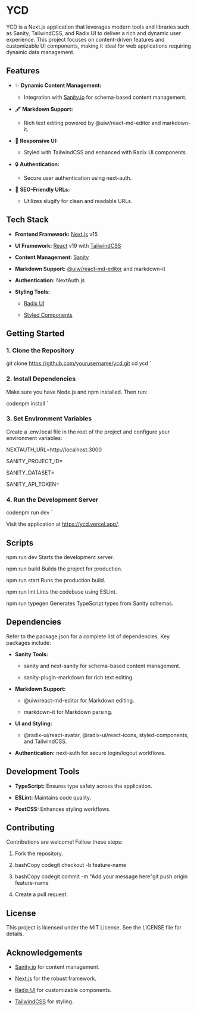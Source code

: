 **YCD**
=======

YCD is a Next.js application that leverages modern tools and libraries such as Sanity, TailwindCSS, and Radix UI to deliver a rich and dynamic user experience. This project focuses on content-driven features and customizable UI components, making it ideal for web applications requiring dynamic data management.

**Features**
------------

*   ✨ **Dynamic Content Management:**
    
    *   Integration with [Sanity.io](https://www.sanity.io/) for schema-based content management.
        
*   🖋️ **Markdown Support:**
    
    *   Rich text editing powered by @uiw/react-md-editor and markdown-it.
        
*   🎨 **Responsive UI:**
    
    *   Styled with TailwindCSS and enhanced with Radix UI components.
        
*   🔒 **Authentication:**
    
    *   Secure user authentication using next-auth.
        
*   🔗 **SEO-Friendly URLs:**
    
    *   Utilizes slugify for clean and readable URLs.
        

**Tech Stack**
--------------

*   **Frontend Framework:** [Next.js](https://nextjs.org/) v15
    
*   **UI Framework:** [React](https://reactjs.org/) v19 with [TailwindCSS](https://tailwindcss.com/)
    
*   **Content Management:** [Sanity](https://www.sanity.io/)
    
*   **Markdown Support:** [@uiw/react-md-editor](https://github.com/uiwjs/react-md-editor) and markdown-it
    
*   **Authentication:** NextAuth.js
    
*   **Styling Tools:**
    
    *   [Radix UI](https://radix-ui.com/)
        
    *   [Styled Components](https://styled-components.com/)
        

**Getting Started**
-------------------

### 1\. Clone the Repository
  git clone https://github.com/yourusername/ycd.git  cd ycd   `

### 2\. Install Dependencies

Make sure you have Node.js and npm installed. Then run:

 codenpm install   `

### 3\. Set Environment Variables

Create a .env.local file in the root of the project and configure your environment variables:

NEXTAUTH\_URL=http://localhost:3000

SANITY\_PROJECT\_ID=

SANITY\_DATASET=

SANITY\_API\_TOKEN=

### 4\. Run the Development Server

codenpm run dev   `

Visit the application at https://ycd.vercel.app/.

**Scripts**
-----------

npm run dev Starts the development server.

npm run build Builds the project for production.

npm run start Runs the production build.

npm run lint Lints the codebase using ESLint.

npm run typegen Generates TypeScript types from Sanity schemas.

**Dependencies**
----------------

Refer to the package.json for a complete list of dependencies. Key packages include:

*   **Sanity Tools:**
    
    *   sanity and next-sanity for schema-based content management.
        
    *   sanity-plugin-markdown for rich text editing.
        
*   **Markdown Support:**
    
    *   @uiw/react-md-editor for Markdown editing.
        
    *   markdown-it for Markdown parsing.
        
*   **UI and Styling:**
    
    *   @radix-ui/react-avatar, @radix-ui/react-icons, styled-components, and TailwindCSS.
        
*   **Authentication:** next-auth for secure login/logout workflows.
    

**Development Tools**
---------------------

*   **TypeScript:** Ensures type safety across the application.
    
*   **ESLint:** Maintains code quality.
    
*   **PostCSS:** Enhances styling workflows.
    

**Contributing**
----------------

Contributions are welcome! Follow these steps:

1.  Fork the repository.
    
2.  bashCopy codegit checkout -b feature-name
    
3.  bashCopy codegit commit -m "Add your message here"git push origin feature-name
    
4.  Create a pull request.
    

**License**
-----------

This project is licensed under the MIT License. See the LICENSE file for details.

**Acknowledgements**
--------------------

*   [Sanity.io](https://www.sanity.io/) for content management.
    
*   [Next.js](https://nextjs.org/) for the robust framework.
    
*   [Radix UI](https://radix-ui.com/) for customizable components.
    
*   [TailwindCSS](https://tailwindcss.com/) for styling.
